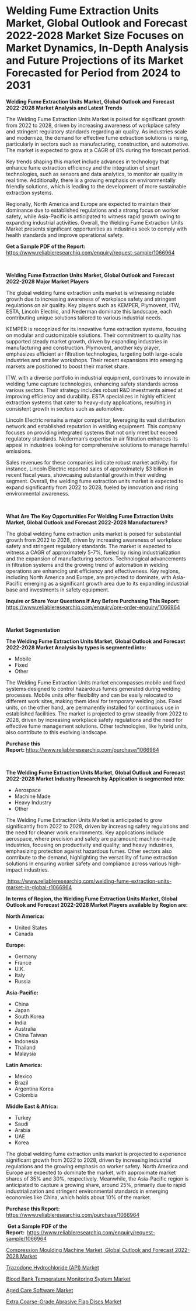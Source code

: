 <p><h1>Welding Fume Extraction Units Market, Global Outlook and Forecast 2022-2028 Market Size Focuses on Market Dynamics, In-Depth Analysis and Future Projections of its Market Forecasted for Period from 2024 to 2031</h1></p><p><strong>Welding Fume Extraction Units Market, Global Outlook and Forecast 2022-2028 Market Analysis and Latest Trends</strong></p>
<p><p>The Welding Fume Extraction Units Market is poised for significant growth from 2022 to 2028, driven by increasing awareness of workplace safety and stringent regulatory standards regarding air quality. As industries scale and modernize, the demand for effective fume extraction solutions is rising, particularly in sectors such as manufacturing, construction, and automotive. The market is expected to grow at a CAGR of 8% during the forecast period.</p><p>Key trends shaping this market include advances in technology that enhance fume extraction efficiency and the integration of smart technologies, such as sensors and data analytics, to monitor air quality in real time. Additionally, there is a growing emphasis on environmentally friendly solutions, which is leading to the development of more sustainable extraction systems. </p><p>Regionally, North America and Europe are expected to maintain their dominance due to established regulations and a strong focus on worker safety, while Asia-Pacific is anticipated to witness rapid growth owing to expanding industrial activities. Overall, the Welding Fume Extraction Units Market presents significant opportunities as industries seek to comply with health standards and improve operational safety.</p></p>
<p><strong>Get a Sample PDF of the Report:&nbsp;</strong> <a href="https://www.reliableresearchiq.com/enquiry/request-sample/1066964">https://www.reliableresearchiq.com/enquiry/request-sample/1066964</a></p>
<p>&nbsp;</p>
<p><strong>Welding Fume Extraction Units Market, Global Outlook and Forecast 2022-2028 Major Market Players</strong></p>
<p><p>The global welding fume extraction units market is witnessing notable growth due to increasing awareness of workplace safety and stringent regulations on air quality. Key players such as KEMPER, Plymovent, ITW, ESTA, Lincoln Electric, and Nederman dominate this landscape, each contributing unique solutions tailored to various industrial needs.</p><p>KEMPER is recognized for its innovative fume extraction systems, focusing on modular and customizable solutions. Their commitment to quality has supported steady market growth, driven by expanding industries in manufacturing and construction. Plymovent, another key player, emphasizes efficient air filtration technologies, targeting both large-scale industries and smaller workshops. Their recent expansions into emerging markets are positioned to boost their market share.</p><p>ITW, with a diverse portfolio in industrial equipment, continues to innovate in welding fume capture technologies, enhancing safety standards across various sectors. Their strategy includes robust R&D investments aimed at improving efficiency and durability. ESTA specializes in highly efficient extraction systems that cater to heavy-duty applications, resulting in consistent growth in sectors such as automotive.</p><p>Lincoln Electric remains a major competitor, leveraging its vast distribution network and established reputation in welding equipment. This company focuses on providing integrated systems that not only meet but exceed regulatory standards. Nederman’s expertise in air filtration enhances its appeal in industries looking for comprehensive solutions to manage harmful emissions.</p><p>Sales revenues for these companies indicate robust market activity: for instance, Lincoln Electric reported sales of approximately $3 billion in recent fiscal years, showcasing substantial growth in their welding segment. Overall, the welding fume extraction units market is expected to expand significantly from 2022 to 2028, fueled by innovation and rising environmental awareness.</p></p>
<p>&nbsp;</p>
<p><strong>What Are The Key Opportunities For Welding Fume Extraction Units Market, Global Outlook and Forecast 2022-2028 Manufacturers?</strong></p>
<p><p>The global welding fume extraction units market is poised for substantial growth from 2022 to 2028, driven by increasing awareness of workplace safety and stringent regulatory standards. The market is expected to witness a CAGR of approximately 5-7%, fueled by rising industrialization and the expansion of manufacturing sectors. Technological advancements in filtration systems and the growing trend of automation in welding operations are enhancing unit efficiency and effectiveness. Key regions, including North America and Europe, are projected to dominate, with Asia-Pacific emerging as a significant growth area due to its expanding industrial base and investments in safety equipment.</p></p>
<p><strong>Inquire or Share Your Questions If Any Before Purchasing This Report:</strong> <a href="https://www.reliableresearchiq.com/enquiry/pre-order-enquiry/1066964">https://www.reliableresearchiq.com/enquiry/pre-order-enquiry/1066964</a></p>
<p>&nbsp;</p>
<p><strong>Market Segmentation</strong></p>
<p><strong>The Welding Fume Extraction Units Market, Global Outlook and Forecast 2022-2028 Market Analysis by types is segmented into:</strong></p>
<p><ul><li>Mobile</li><li>Fixed</li><li>Other</li></ul></p>
<p><p>The Welding Fume Extraction Units market encompasses mobile and fixed systems designed to control hazardous fumes generated during welding processes. Mobile units offer flexibility and can be easily relocated to different work sites, making them ideal for temporary welding jobs. Fixed units, on the other hand, are permanently installed for continuous use in established facilities. The market is projected to grow steadily from 2022 to 2028, driven by increasing workplace safety regulations and the need for effective fume management solutions. Other technologies, like hybrid units, also contribute to this evolving landscape.</p></p>
<p><strong>Purchase this Report:&nbsp;</strong><a href="https://www.reliableresearchiq.com/purchase/1066964">https://www.reliableresearchiq.com/purchase/1066964</a></p>
<p>&nbsp;</p>
<p><strong>The Welding Fume Extraction Units Market, Global Outlook and Forecast 2022-2028 Market Industry Research by Application is segmented into:</strong></p>
<p><ul><li>Aerospace</li><li>Machine Made</li><li>Heavy Industry</li><li>Other</li></ul></p>
<p><p>The Welding Fume Extraction Units Market is anticipated to grow significantly from 2022 to 2028, driven by increasing safety regulations and the need for cleaner work environments. Key applications include aerospace, where precision and safety are paramount; machine-made industries, focusing on productivity and quality; and heavy industries, emphasizing protection against hazardous fumes. Other sectors also contribute to the demand, highlighting the versatility of fume extraction solutions in ensuring worker safety and compliance across various high-impact industries.</p></p>
<p><a href="https://www.reliableresearchiq.com/welding-fume-extraction-units-market-in-global-r1066964">&nbsp;https://www.reliableresearchiq.com/welding-fume-extraction-units-market-in-global-r1066964</a></p>
<p><strong>In terms of Region, the Welding Fume Extraction Units Market, Global Outlook and Forecast 2022-2028 Market Players available by Region are:</strong></p>
<p>
    <p> <strong> North America: </strong>
        <ul>
            <li>United States</li>
            <li>Canada</li>
        </ul>
        </p> 
    <p> <strong> Europe: </strong>
        <ul>
            <li>Germany</li>
            <li>France</li>
            <li>U.K.</li>
            <li>Italy</li>
            <li>Russia</li>
        </ul>
        </p> 
    <p> <strong> Asia-Pacific: </strong>
        <ul>
            <li>China</li>
            <li>Japan</li>
            <li>South Korea</li>
            <li>India</li>
            <li>Australia</li>
            <li>China Taiwan</li>
            <li>Indonesia</li>
            <li>Thailand</li>
            <li>Malaysia</li>
        </ul>
        </p> 
    <p> <strong> Latin America: </strong>
        <ul>
            <li>Mexico</li>
            <li>Brazil</li>
            <li>Argentina Korea</li>
            <li>Colombia</li>
        </ul>
        </p> 
    <p> <strong> Middle East & Africa: </strong>
        <ul>
            <li>Turkey</li>
            <li>Saudi</li>
            <li>Arabia</li>
            <li>UAE</li>
            <li>Korea</li>
        </ul>
    </p>
    </p>
<p><p>The global welding fume extraction units market is projected to experience significant growth from 2022 to 2028, driven by increasing industrial regulations and the growing emphasis on worker safety. North America and Europe are expected to dominate the market, with approximate market shares of 35% and 30%, respectively. Meanwhile, the Asia-Pacific region is anticipated to capture a growing share, around 25%, primarily due to rapid industrialization and stringent environmental standards in emerging economies like China, which holds about 10% of the market.</p></p>
<p><strong>Purchase this Report: </strong><a href="https://www.reliableresearchiq.com/purchase/1066964">https://www.reliableresearchiq.com/purchase/1066964</a></p>
<p>&nbsp;<strong>Get a Sample PDF of the Report:&nbsp;&nbsp;</strong><a href="https://www.reliableresearchiq.com/enquiry/request-sample/1066964">https://www.reliableresearchiq.com/enquiry/request-sample/1066964</a></p>
<p><strong></strong></p>
<p><p><a href="https://github.com/RickHolmes3/Market-Research-Report-List-6/blob/main/compression-moulding-machine-market-global-outlook-and-forecast-2022-2028-market.md">Compression Moulding Machine Market, Global Outlook and Forecast 2022-2028 Market</a></p><p><a href="https://issuu.com/reportprime-2/docs/trazodone-hydrochloride-api-market-_0434e08e87029b">Trazodone Hydrochloride (API) Market</a></p><p><a href="https://www.linkedin.com/pulse/strategic-insights-global-blood-bank-temperature-monitoring-jo5ne?trackingId=wCKLdAIJQFCej4Dbmj38JA%3D%3D">Blood Bank Temperature Monitoring System Market</a></p><p><a href="https://www.linkedin.com/pulse/emerging-aged-care-software-market-opportunities-analysis-nfede?trackingId=t5ERDy4nSJK5b9XDnqMbWA%3D%3D">Aged Care Software Market</a></p><p><a href="https://issuu.com/reportprime-2/docs/extra-coarse-grade-abrasive-flap-di_39a3632dccc48d">Extra Coarse-Grade Abrasive Flap Discs Market</a></p></p>